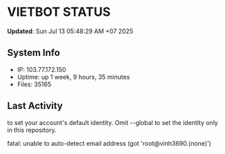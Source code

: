 # VIETBOT STATUS
**Updated**: Sun Jul 13 05:48:29 AM +07 2025

## System Info
- IP: 103.77.172.150
- Uptime: up 1 week, 9 hours, 35 minutes
- Files: 35165

## Last Activity

to set your account's default identity.
Omit --global to set the identity only in this repository.

fatal: unable to auto-detect email address (got 'root@vinh3690.(none)')
